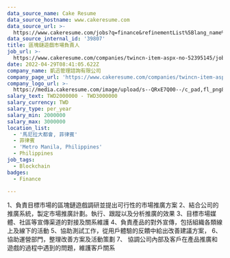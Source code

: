 ```yaml
---
data_source_name: Cake Resume
data_source_hostname: www.cakeresume.com
data_source_url: >-
  https://www.cakeresume.com/jobs?q=finance&refinementList%5Blang_name%5D%5B0%5D=English&refinementList%5Bsalary_type%5D=per_year&range%5Bsalary_range%5D%5Bmin%5D=1000000&page=3
data_source_internal_id: '39807'
title: 區塊鏈遊戲市場負責人
job_url: >-
  https://www.cakeresume.com/companies/twincn-item-aspx-no-52395145/jobs/blockchain-game-market-leader
date: 2022-04-29T08:41:05.622Z
company_name: 凱迅管理諮詢有限公司
company_page_url: 'https://www.cakeresume.com/companies/twincn-item-aspx-no-52395145'
company_logo_url: >-
  https://media.cakeresume.com/image/upload/s--QRxE7Q00--/c_pad,fl_png8,h_200,w_200/v1628148403/u5ix4yh5vz6pgq1laudf.png
salary_text: TWD2000000 - TWD3000000
salary_currency: TWD
salary_type: per_year
salary_min: 2000000
salary_max: 3000000
location_list:
  - '馬尼拉大都會, 菲律賓'
  - 菲律賓
  - 'Metro Manila, Philippines'
  - Philippines
job_tags:
  - Blockchain
badges:
  - Finance

---
```


1、負責目標市場的區塊鏈遊戲調研並提出可行性的市場推廣方案 2、結合公司的推廣系統，製定市場推廣計劃。執行、跟蹤以及分析推廣的效果 3、目標市場媒體、社區等宣傳渠道的對接及關系維護 4、負責產品的對外宣傳，包括組織各類線上及線下的活動 5、協助測試工作，從用戶體驗的反饋中給出改善建議方案， 6、協助運營部門，整理改善方案及活動策劃 7、 協調公司內部及客戶在產品推廣和遊戲的過程中遇到的問題，維護客戶關系